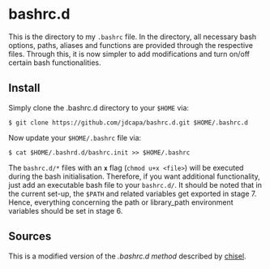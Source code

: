 bashrc.d
========
This is the directory to my `.bashrc` file.
In the directory, all necessary bash options, paths, aliases and functions are
 provided through the respective files.
Through this, it is now simpler to add modifications and turn on/off certain
 bash functionalities.

Install
-------

Simply clone the .bashrc.d directory to your `$HOME` via:

    $ git clone https://github.com/jdcapa/bashrc.d.git $HOME/.bashrc.d

Now update your `$HOME/.bashrc` file via:

    $ cat $HOME/.bashrd.d/bashrc.init >> $HOME/.bashrc


The `bashrc.d/*` files with an **`x`** flag (`chmod u+x <file>`) will be
 executed during the bash initialisation.
Therefore, if you want additional functionality, just add an executable bash
 file to your `bashrc.d/`.
It should be noted that in the current set-up, the `$PATH` and related
 variables get exported in stage 7.
Hence, everything concerning the path or library_path environment variables
 should be set in stage 6.

Sources
-------
This is a modified version of the *.bashrc.d method* described by
 [chisel](http://blogs.perl.org/users/chisel/2011/08/managing-my-shell-setup.html).

